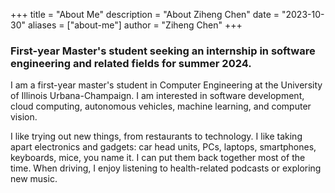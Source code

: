 +++
title = "About Me"
description = "About Ziheng Chen"
date = "2023-10-30"
aliases = ["about-me"]
author = "Ziheng Chen"
+++

### First-year Master's student seeking an internship in software engineering and related fields for summer 2024.
I am a first-year master's student in Computer Engineering at the University of Illinois Urbana-Champaign. I am interested in software development, cloud computing, autonomous vehicles, machine learning, and computer vision. 

I like trying out new things, from restaurants to technology. I like taking apart electronics and gadgets: car head units, PCs, laptops, smartphones, keyboards, mice, you name it. I can put them back together most of the time. When driving, I enjoy listening to health-related podcasts or exploring new music.